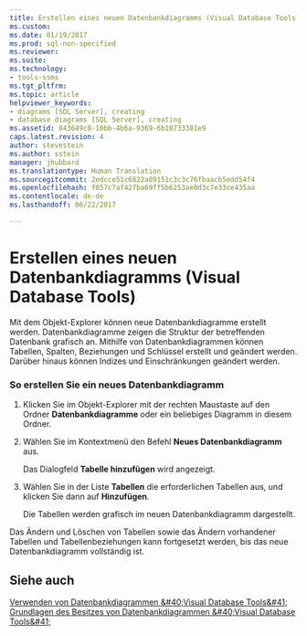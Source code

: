 ```yaml
---
title: Erstellen eines neuen Datenbankdiagramms (Visual Database Tools) | Microsoft-Dokumentation
ms.custom: 
ms.date: 01/19/2017
ms.prod: sql-non-specified
ms.reviewer: 
ms.suite: 
ms.technology:
- tools-ssms
ms.tgt_pltfrm: 
ms.topic: article
helpviewer_keywords:
- diagrams [SQL Server], creating
- database diagrams [SQL Server], creating
ms.assetid: 843649c0-10bb-4b6a-9369-6b10733381e9
caps.latest.revision: 4
author: stevestein
ms.author: sstein
manager: jhubbard
ms.translationtype: Human Translation
ms.sourcegitcommit: 2edcce51c6822a89151c3c3c76fbaacb5edd54f4
ms.openlocfilehash: f057c7af427ba69ff5b6253ae0d3c7e33ce435aa
ms.contentlocale: de-de
ms.lasthandoff: 06/22/2017

---
```

# <a name="create-a-new-database-diagram-visual-database-tools"></a>Erstellen eines neuen Datenbankdiagramms (Visual Database Tools)
Mit dem Objekt-Explorer können neue Datenbankdiagramme erstellt werden. Datenbankdiagramme zeigen die Struktur der betreffenden Datenbank grafisch an. Mithilfe von Datenbankdiagrammen können Tabellen, Spalten, Beziehungen und Schlüssel erstellt und geändert werden. Darüber hinaus können Indizes und Einschränkungen geändert werden.  
  
### <a name="to-create-a-new-database-diagram"></a>So erstellen Sie ein neues Datenbankdiagramm  
  
1.  Klicken Sie im Objekt-Explorer mit der rechten Maustaste auf den Ordner **Datenbankdiagramme** oder ein beliebiges Diagramm in diesem Ordner.  
  
2.  Wählen Sie im Kontextmenü den Befehl **Neues Datenbankdiagramm** aus.  
  
    Das Dialogfeld **Tabelle hinzufügen** wird angezeigt.  
  
3.  Wählen Sie in der Liste **Tabellen** die erforderlichen Tabellen aus, und klicken Sie dann auf **Hinzufügen**.  
  
    Die Tabellen werden grafisch im neuen Datenbankdiagramm dargestellt.  
  
Das Ändern und Löschen von Tabellen sowie das Ändern vorhandener Tabellen und Tabellenbeziehungen kann fortgesetzt werden, bis das neue Datenbankdiagramm vollständig ist.  
  
## <a name="see-also"></a>Siehe auch  
[Verwenden von Datenbankdiagrammen &amp;#40;Visual Database Tools&amp;#41;](../../ssms/visual-db-tools/work-with-database-diagrams-visual-database-tools.md)  
[Grundlagen des Besitzes von Datenbankdiagrammen &amp;#40;Visual Database Tools&amp;#41;](../../ssms/visual-db-tools/understand-database-diagram-ownership-visual-database-tools.md)  
  

